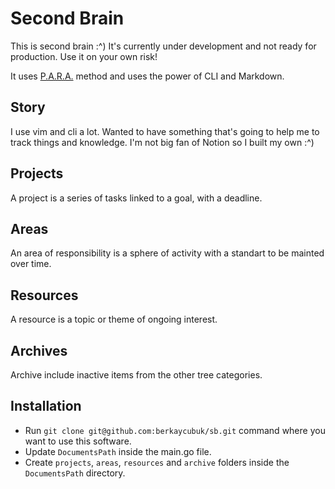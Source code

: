 # Second Brain

This is second brain :^) It's currently under development and not ready for production. Use it on your own risk!

It uses [P.A.R.A.](https://fortelabs.co/blog/para/) method and uses the power of CLI and Markdown.

## Story

I use vim and cli a lot. Wanted to have something that's going to help me to track things and knowledge.
I'm not big fan of Notion so I built my own :^)

## Projects

A project is a series of tasks linked to a goal, with a deadline.

## Areas

An area of responsibility is a sphere of activity with a standart to be mainted over time.

## Resources

A resource is a topic or theme of ongoing interest.

## Archives

Archive include inactive items from the other tree categories.

## Installation

- Run `git clone git@github.com:berkaycubuk/sb.git` command where you want to use this software.
- Update `DocumentsPath` inside the main.go file.
- Create `projects`, `areas`, `resources` and `archive` folders inside the `DocumentsPath` directory.
